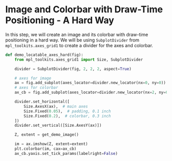 # Image and Colorbar with Draw-Time Positioning - A Hard Way

In this step, we will create an image and its colorbar with draw-time positioning in a hard way. We will be using `SubplotDivider` from `mpl_toolkits.axes_grid1` to create a divider for the axes and colorbar.

```python
def demo_locatable_axes_hard(fig):
    from mpl_toolkits.axes_grid1 import Size, SubplotDivider

    divider = SubplotDivider(fig, 2, 2, 2, aspect=True)

    # axes for image
    ax = fig.add_subplot(axes_locator=divider.new_locator(nx=0, ny=0))
    # axes for colorbar
    ax_cb = fig.add_subplot(axes_locator=divider.new_locator(nx=2, ny=0))

    divider.set_horizontal([
        Size.AxesX(ax),  # main axes
        Size.Fixed(0.05),  # padding, 0.1 inch
        Size.Fixed(0.2),  # colorbar, 0.3 inch
    ])
    divider.set_vertical([Size.AxesY(ax)])

    Z, extent = get_demo_image()

    im = ax.imshow(Z, extent=extent)
    plt.colorbar(im, cax=ax_cb)
    ax_cb.yaxis.set_tick_params(labelright=False)
```
